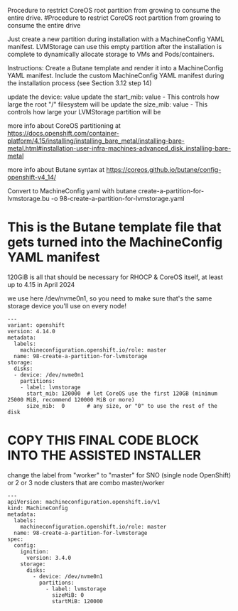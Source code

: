 Procedure to restrict CoreOS root partition from growing to consume the entire drive. 
#Procedure to restrict CoreOS root partition from growing to consume the entire drive

Just create a new partition during installation with a MachineConfig YAML manifest. 
LVMStorage can use this empty partition after the installation is complete to dynamically allocate storage to VMs and Pods/containers.

Instructions:
Create a Butane template and render it into a MachineConfig YAML manifest. Include the custom MachineConfig YAML manifest during the installation process (see Section 3.12 step 14)

update the device: value
update the start_mib: value - This controls how large the root "/" filesystem will be
update the size_mib: value - This controls how large your LVMStorage partition will be

more info about CoreOS partitioning at https://docs.openshift.com/container-platform/4.15/installing/installing_bare_metal/installing-bare-metal.html#installation-user-infra-machines-advanced_disk_installing-bare-metal 

more info about Butane syntax at https://coreos.github.io/butane/config-openshift-v4_14/ 

Convert to MachineConfig yaml with butane create-a-partition-for-lvmstorage.bu -o 98-create-a-partition-for-lvmstorage.yaml 


# This is the Butane template file that gets turned into the MachineConfig YAML manifest

120GiB is all that should be necessary for RHOCP & CoreOS itself, at least up to 4.15 in April 2024

we use here /dev/nvme0n1, so you need to make sure that's the same storage device you'll use on every node!

```
---
variant: openshift
version: 4.14.0
metadata:
  labels:
    machineconfiguration.openshift.io/role: master
  name: 98-create-a-partition-for-lvmstorage
storage:
  disks:
  - device: /dev/nvme0n1 
    partitions:
    - label: lvmstorage
      start_mib: 120000  # let CoreOS use the first 120GB (minimum 25000 MiB, recommend 120000 MiB or more)
      size_mib:  0       # any size, or "0" to use the rest of the disk
```
# COPY THIS FINAL CODE BLOCK INTO THE ASSISTED INSTALLER

change the label from "worker" to "master" for SNO (single node OpenShift) or 2 or 3 node clusters that are combo master/worker

```
---
apiVersion: machineconfiguration.openshift.io/v1
kind: MachineConfig
metadata:
  labels:
    machineconfiguration.openshift.io/role: master
  name: 98-create-a-partition-for-lvmstorage
spec:
  config:
    ignition:
      version: 3.4.0
    storage:
      disks:
        - device: /dev/nvme0n1
          partitions:
            - label: lvmstorage
              sizeMiB: 0
              startMiB: 120000
```

